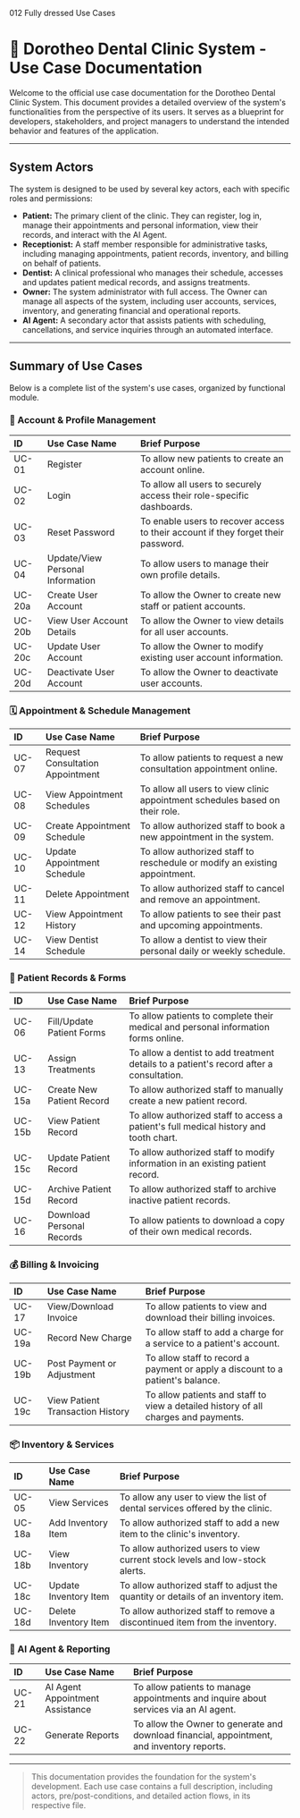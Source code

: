 012 Fully dressed Use Cases
# 🦷 Dorotheo Dental Clinic System - Use Case Documentation

Welcome to the official use case documentation for the Dorotheo Dental Clinic System. This document provides a detailed overview of the system's functionalities from the perspective of its users. It serves as a blueprint for developers, stakeholders, and project managers to understand the intended behavior and features of the application.

---

## System Actors

The system is designed to be used by several key actors, each with specific roles and permissions:

* **Patient:** The primary client of the clinic. They can register, log in, manage their appointments and personal information, view their records, and interact with the AI Agent.
* **Receptionist:** A staff member responsible for administrative tasks, including managing appointments, patient records, inventory, and billing on behalf of patients.
* **Dentist:** A clinical professional who manages their schedule, accesses and updates patient medical records, and assigns treatments.
* **Owner:** The system administrator with full access. The Owner can manage all aspects of the system, including user accounts, services, inventory, and generating financial and operational reports.
* **AI Agent:** A secondary actor that assists patients with scheduling, cancellations, and service inquiries through an automated interface.

---

## Summary of Use Cases

Below is a complete list of the system's use cases, organized by functional module.

### 👤 Account & Profile Management
| ID | Use Case Name | Brief Purpose |
| :-- | :--- | :--- |
| UC-01 | Register | To allow new patients to create an account online. |
| UC-02 | Login | To allow all users to securely access their role-specific dashboards. |
| UC-03 | Reset Password | To enable users to recover access to their account if they forget their password. |
| UC-04 | Update/View Personal Information | To allow users to manage their own profile details. |
| UC-20a | Create User Account | To allow the Owner to create new staff or patient accounts. |
| UC-20b | View User Account Details | To allow the Owner to view details for all user accounts. |
| UC-20c | Update User Account | To allow the Owner to modify existing user account information. |
| UC-20d | Deactivate User Account | To allow the Owner to deactivate user accounts. |

### 🗓️ Appointment & Schedule Management
| ID | Use Case Name | Brief Purpose |
| :-- | :--- | :--- |
| UC-07 | Request Consultation Appointment | To allow patients to request a new consultation appointment online. |
| UC-08 | View Appointment Schedules | To allow all users to view clinic appointment schedules based on their role. |
| UC-09 | Create Appointment Schedule | To allow authorized staff to book a new appointment in the system. |
| UC-10 | Update Appointment Schedule | To allow authorized staff to reschedule or modify an existing appointment. |
| UC-11 | Delete Appointment | To allow authorized staff to cancel and remove an appointment. |
| UC-12 | View Appointment History | To allow patients to see their past and upcoming appointments. |
| UC-14 | View Dentist Schedule | To allow a dentist to view their personal daily or weekly schedule. |

### 📄 Patient Records & Forms
| ID | Use Case Name | Brief Purpose |
| :-- | :--- | :--- |
| UC-06 | Fill/Update Patient Forms | To allow patients to complete their medical and personal information forms online. |
| UC-13 | Assign Treatments | To allow a dentist to add treatment details to a patient's record after a consultation. |
| UC-15a | Create New Patient Record | To allow authorized staff to manually create a new patient record. |
| UC-15b | View Patient Record | To allow authorized staff to access a patient's full medical history and tooth chart. |
| UC-15c | Update Patient Record | To allow authorized staff to modify information in an existing patient record. |
| UC-15d | Archive Patient Record | To allow authorized staff to archive inactive patient records. |
| UC-16 | Download Personal Records | To allow patients to download a copy of their own medical records. |

### 💰 Billing & Invoicing
| ID | Use Case Name | Brief Purpose |
| :-- | :--- | :--- |
| UC-17 | View/Download Invoice | To allow patients to view and download their billing invoices. |
| UC-19a | Record New Charge | To allow staff to add a charge for a service to a patient's account. |
| UC-19b | Post Payment or Adjustment | To allow staff to record a payment or apply a discount to a patient's balance. |
| UC-19c | View Patient Transaction History | To allow patients and staff to view a detailed history of all charges and payments. |

### 📦 Inventory & Services
| ID | Use Case Name | Brief Purpose |
| :-- | :--- | :--- |
| UC-05 | View Services | To allow any user to view the list of dental services offered by the clinic. |
| UC-18a | Add Inventory Item | To allow authorized staff to add a new item to the clinic's inventory. |
| UC-18b | View Inventory | To allow authorized users to view current stock levels and low-stock alerts. |
| UC-18c | Update Inventory Item | To allow authorized staff to adjust the quantity or details of an inventory item. |
| UC-18d | Delete Inventory Item | To allow authorized staff to remove a discontinued item from the inventory. |

### 🤖 AI Agent & Reporting
| ID | Use Case Name | Brief Purpose |
| :-- | :--- | :--- |
| UC-21 | AI Agent Appointment Assistance | To allow patients to manage appointments and inquire about services via an AI agent. |
| UC-22 | Generate Reports | To allow the Owner to generate and download financial, appointment, and inventory reports. |

---

> This documentation provides the foundation for the system's development. Each use case contains a full description, including actors, pre/post-conditions, and detailed action flows, in its respective file.